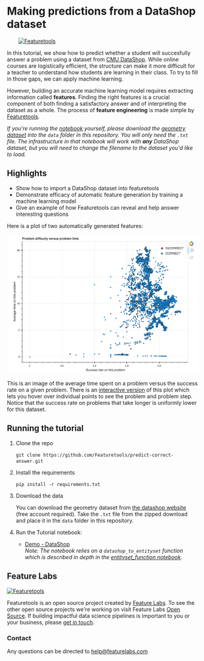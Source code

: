 # Making predictions from a DataShop dataset
<a style="margin:30px" href="https://www.featuretools.com">
    <img width=50% src="https://www.featuretools.com/wp-content/uploads/2017/12/FeatureLabs-Logo-Tangerine-800.png" alt="Featuretools" />
</a>

In this tutorial, we show how to predict whether a student will succesfully answer a problem using a dataset from [CMU DataShop](https://pslcdatashop.web.cmu.edu/). While online courses are logistically efficient, the structure can make it more difficult for a teacher to understand how students are learning in their class. To try to fill in those gaps, we can apply machine learning. <br>

However, building an accurate machine learning model requires extracting information called **features**. Finding the right features is a crucial component of both finding a satisfactory answer and of interpreting the dataset as a whole. The process of **feature engineering** is made simple by [Featuretools](http://www.featuretools.com).

*If you're running the [notebook](Demo%20-%20DataShop.ipynb) yourself, please download the [geometry dataset](https://pslcdatashop.web.cmu.edu/DatasetInfo?datasetId=76) into the `data` folder in this repository. You will only need the `.txt` file. The infrastructure in that notebook will work with **any** DataShop dataset, but you will need to change the filename to the dataset you'd like to load.*

## Highlights
* Show how to import a DataShop dataset into featuretools
* Demonstrate efficacy of automatic feature generation by training a machine learning model
* Give an example of how Featuretools can reveal and help answer interesting questions

Here is a plot of two automatically generated features:

![Example image](data/images/exampleimage.png)

This is an image of the average time spent on a problem versus the success rate on a given problem. There is an [interactive version](https://www.featuretools.com/wp-content/uploads/2018/03/difficulty_vs_time.html) of this plot which lets you hover over individual points to see the problem and problem step. Notice that the success rate on problems that take longer is uniformly lower for this dataset.

## Running the tutorial

1. Clone the repo

    ```
    git clone https://github.com/Featuretools/predict-correct-answer.git
    ```

2. Install the requirements

    ```
    pip install -r requirements.txt
    ```

3. Download the data

    You can download the geometry dataset from [the datashop website](https://pslcdatashop.web.cmu.edu/DatasetInfo?datasetId=76) (free account required). Take the `.txt` file from the zipped download and place it in the `data` folder in this repository.

4. Run the Tutorial notebook:<br>
   - [Demo - DataShop](Demo%20-%20DataShop.ipynb)<br>
   *Note: The notebook relies on a `datashop_to_entityset` function which is described in depth in the [entityset_function notebook](entityset_function.ipynb).*

## Feature Labs
<a href="https://www.featurelabs.com/">
    <img src="http://www.featurelabs.com/wp-content/uploads/2017/12/logo.png" alt="Featuretools" />
</a>

Featuretools is an open source project created by [Feature Labs](https://www.featurelabs.com/). To see the other open source projects we're working on visit Feature Labs [Open Source](https://www.featurelabs.com/open). If building impactful data science pipelines is important to you or your business, please [get in touch](https://www.featurelabs.com/contact.html).

### Contact

Any questions can be directed to help@featurelabs.com
